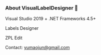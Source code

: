 ### About VisualLabelDesigner 👋

Visual Studio 2019 + .NET Frameworks 4.5+

Labels Designer

ZPL Edit

Contact: yumaojun@gmail.com

<!--
**VisualLabelDesigner/VisualLabelDesigner** is a ✨ _special_ ✨ repository because its `README.md` (this file) appears on your GitHub profile.

Here are some ideas to get you started:

- 🔭 I’m currently working on ...
- 🌱 I’m currently learning ...
- 👯 I’m looking to collaborate on ...
- 🤔 I’m looking for help with ...
- 💬 Ask me about ...
- 📫 How to reach me: ...
- 😄 Pronouns: ...
- ⚡ Fun fact: ...
-->
